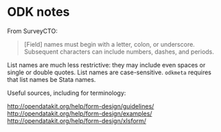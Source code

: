 ODK notes
=========

From SurveyCTO:

> [Field] names must begin with a letter, colon, or underscore.
Subsequent characters can include numbers, dashes, and periods.

List names are much less restrictive: they may include even spaces or single or
double quotes. List names are case-sensitive. `odkmeta` requires that list names
be Stata names.

Useful sources, including for terminology:

http://opendatakit.org/help/form-design/guidelines/<br>
http://opendatakit.org/help/form-design/examples/<br>
http://opendatakit.org/help/form-design/xlsform/
